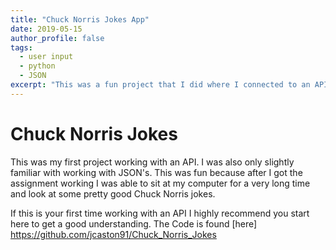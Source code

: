 ```yaml
---
title: "Chuck Norris Jokes App"
date: 2019-05-15
author_profile: false
tags: 
  - user input
  - python
  - JSON
excerpt: "This was a fun project that I did where I connected to an API that host differnt Chuck Norris Jokes."
---
```


# Chuck Norris Jokes

This was my first project working with an API. I was also only slightly familiar with working with JSON's. This was fun because after I got the assignment working I was able to sit at my computer for a very long time and look at some pretty good Chuck Norris jokes.

If this is your first time working with an API I highly recommend you start here to get a good understanding. The Code is found [here] https://github.com/jcaston91/Chuck_Norris_Jokes
